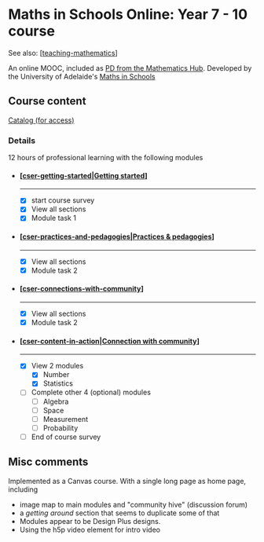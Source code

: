 # Maths in Schools Online: Year 7 - 10 course

See also: [[teaching-mathematics]]

An online MOOC, included as [PD from the Mathematics Hub](https://www.mathematicshub.edu.au/understanding-maths/professional-learning/maths-in-schools-professional-learning/). Developed by the University of Adelaide's [Maths in Schools](https://csermoocs.adelaide.edu.au/professional-learning/maths-in-schools)

## Course content

[Catalog (for access)](https://catalog.adelaide.edu.au/dashboard/in-progress)

### Details


12 hours of professional learning with the following modules

<div class="grid cards" markdown>

- #### [[cser-getting-started|Getting started]]

    ----

    - [x] start course survey 
    - [x] View all sections 
    - [x] Module task 1 

- #### [[cser-practices-and-pedagogies|Practices & pedagogies]] 

    ----

    - [x] View all sections 
    - [x] Module task 2  

- #### [[cser-connections-with-community]]

    ----

    - [X] View all sections 
    - [X] Module task 2  

- #### [[cser-content-in-action|Connection with community]] 

    ----

    - [x] View 2 modules
        - [x] Number 
        - [x] Statistics
    - [ ] Complete other 4 (optional) modules
        - [ ] Algebra
        - [ ] Space
        - [ ] Measurement
        - [ ] Probability
    - [ ] End of course survey

</div>



## Misc comments

Implemented as a Canvas course. With a single long page as home page, including

- image map to main modules and "community hive" (discussion forum)
- a _getting around_ section that seems to duplicate some of that
- Modules appear to be Design Plus designs.
- Using the h5p video element for intro video

[//begin]: # "Autogenerated link references for markdown compatibility"
[teaching-mathematics]: teaching-mathematics "Teaching Mathematics"
[cser-getting-started|Getting started]: cser-mooc/cser-getting-started "CSER MiS - Getting started module"
[cser-practices-and-pedagogies|Practices & pedagogies]: cser-mooc/cser-practices-and-pedagogies "CSER Maths in Schools - Practices and pedagogies"
[cser-connections-with-community]: cser-connections-with-community "CSER Math Connections with Community"
[cser-content-in-action|Connection with community]: cser-mooc/cser-content-in-action "CSER Maths in Schools - Content in Action"
[//end]: # "Autogenerated link references"